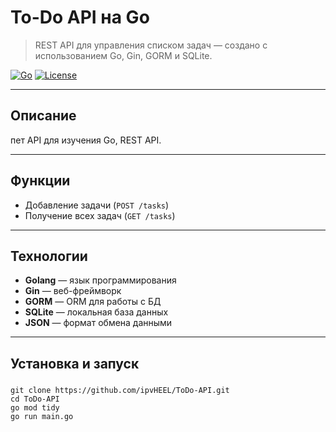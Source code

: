 #  To-Do API на Go

> REST API для управления списком задач — создано с использованием Go, Gin, GORM и SQLite.

[![Go](https://img.shields.io/badge/Go-1.22-blue)](https://golang.org)
[![License](https://img.shields.io/badge/License-MIT-green)](LICENSE)

---

##  Описание
пет API для изучения Go, REST API.

---

##  Функции
-  Добавление задачи (`POST /tasks`)
-  Получение всех задач (`GET /tasks`)


---

##  Технологии
- **Golang** — язык программирования
- **Gin** — веб-фреймворк
- **GORM** — ORM для работы с БД
- **SQLite** — локальная база данных
- **JSON** — формат обмена данными

---

##  Установка и запуск

### 
```
git clone https://github.com/ipvHEEL/ToDo-API.git
cd ToDo-API
go mod tidy
go run main.go
```

